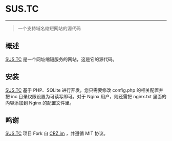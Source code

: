 # SUS.TC
---
> 一个支持域名缩短网站的源代码

## 概述
[SUS.TC](https://sus.tc/) 是一个网址缩短服务的网站，这是它的源代码。

## 安装
[SUS.TC](https://sus.tc/) 基于 PHP、SQLite 进行开发，您只需要修改 config.php 的相关配置并把 inc 目录权限设置为可读写即可。对于 Nginx 用户，则还需把 nginx.txt 里面的内容添加到 Nginx 的配置文件里。

## 鸣谢
[SUS.TC](https://sus.tc/) 项目 Fork 自 [CRZ.im](https://github.com/Caringor/CRZ.im) ，并遵循 MIT 协议。
